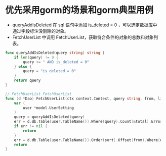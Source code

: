 # 优先采用gorm的场景和gorm典型用例

- queryAddIsDeleted 在 sql 语句中添加 is_deleted = 0 ，可以选定数据库中通过字段标注没删除的对象。
- FetchUserList 中调用 FetchUserList，获取符合条件的对象的总数和对象列表。
```go
func queryAddIsDeleted(query string) string {
	if len(query) != 0 {
		query += " AND is_deleted = 0"
	} else {
		query = "is_deleted = 0"
	}
	return query
}

// FetchUserList FetchUserList
func (d *Dao) FetchUserList(ctx context.Context, query string, from, limit int) (users []*model.UserSetting, total int, err error) {
	var (
		user *model.UserSetting
	)
	query = queryAddIsDeleted(query)
	err = d.db.Table(user.TableName()).Where(query).Count(&total).Error
	if err != nil {
		return
	}
	err = d.db.Table(user.TableName()).Order(sort).Offset(from).Where(query).Limit(limit).Find(&users).Error
	return
}
```




